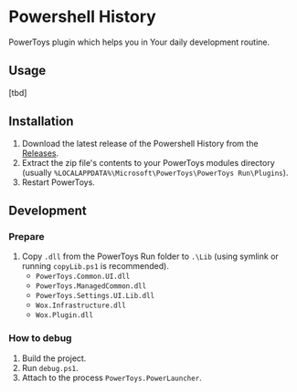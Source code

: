 # Powershell History

PowerToys plugin which helps you in Your daily development routine.

## Usage

[tbd]

## Installation

1. Download the latest release of the Powershell History from the [Releases](https://github.com/hciupinski/powershell-history/releases).
2. Extract the zip file's contents to your PowerToys modules directory (usually `%LOCALAPPDATA%\Microsoft\PowerToys\PowerToys Run\Plugins`).
3. Restart PowerToys.

## Development

### Prepare

1. Copy `.dll` from the PowerToys Run folder to `.\Lib` (using symlink or running `copyLib.ps1` is recommended).
    - `PowerToys.Common.UI.dll`
    - `PowerToys.ManagedCommon.dll`
    - `PowerToys.Settings.UI.Lib.dll`
    - `Wox.Infrastructure.dll`
    - `Wox.Plugin.dll`

### How to debug

1. Build the project.
2. Run `debug.ps1`.
3. Attach to the process `PowerToys.PowerLauncher`.
